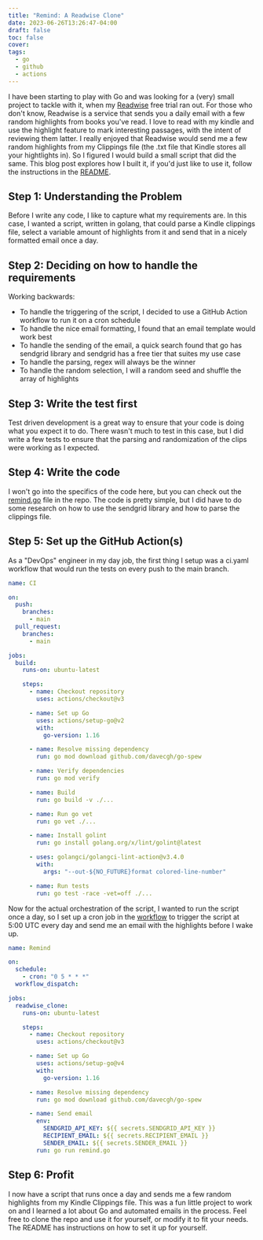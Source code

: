 ```yaml
---
title: "Remind: A Readwise Clone"
date: 2023-06-26T13:26:47-04:00
draft: false
toc: false
cover:
tags:
  - go
  - github
  - actions
---
```


I have been starting to play with Go and was looking for a (very) small project to tackle with it, when my [Readwise](https://readwise.io/) free trial ran out.
For those who don't know, Readwise is a service that sends you a daily email with a few random highlights from books you've read.
I love to read with my kindle and use the highlight feature to mark interesting passages, with the intent of reviewing them latter.
I really enjoyed that Readwise would send me a few random highlights from my Clippings file (the .txt file that Kindle stores all your hightlights in).
So I figured I would build a small script that did the same.
This blog post explores how I built it, if you'd just like to use it, follow the instructions in the [README](https://github.com/JoeKleinsorge/remind#prerequisites).

## Step 1: Understanding the Problem

Before I write any code, I like to capture what my requirements are.
In this case, I wanted a script, written in golang, that could parse a Kindle clippings file, select a variable amount of highlights from it and send that in a nicely formatted email once a day.

## Step 2: Deciding on how to handle the requirements

Working backwards:

- To handle the triggering of the script, I decided to use a GitHub Action workflow to run it on a cron schedule
- To handle the nice email formatting, I found that an email template would work best
- To handle the sending of the email, a quick search found that go has sendgrid library and sendgrid has a free tier that suites my use case
- To handle the parsing, regex will always be the winner
- To handle the random selection, I will a random seed and shuffle the array of highlights


## Step 3: Write the test first

Test driven development is a great way to ensure that your code is doing what you expect it to do.
There wasn't much to test in this case, but I did write a few tests to ensure that the parsing and randomization of the clips were working as I expected.

## Step 4: Write the code

I won't go into the specifics of the code here, but you can check out the [remind.go](https://github.com/JoeKleinsorge/remind/blob/main/remind.go) file in the repo. The code is pretty simple, but I did have to do some research on how to use the sendgrid library and how to parse the clippings file.

## Step 5: Set up the GitHub Action(s)

As a "DevOps" engineer in my day job, the first thing I setup was a ci.yaml workflow that would run the tests on every push to the main branch.

```yaml
name: CI

on:
  push:
    branches:
      - main
  pull_request:
    branches:
      - main

jobs:
  build:
    runs-on: ubuntu-latest

    steps:
      - name: Checkout repository
        uses: actions/checkout@v3

      - name: Set up Go
        uses: actions/setup-go@v2
        with:
          go-version: 1.16

      - name: Resolve missing dependency
        run: go mod download github.com/davecgh/go-spew

      - name: Verify dependencies
        run: go mod verify

      - name: Build
        run: go build -v ./...

      - name: Run go vet
        run: go vet ./...

      - name: Install golint
        run: go install golang.org/x/lint/golint@latest

      - uses: golangci/golangci-lint-action@v3.4.0
        with:
          args: "--out-${NO_FUTURE}format colored-line-number"

      - name: Run tests
        run: go test -race -vet=off ./...

```
Now for the actual orchestration of the script, I wanted to run the script once a day, so I set up a cron job in the [workflow](https://github.com/JoeKleinsorge/remind/blob/main/.github/workflows/remind.yml) to trigger the script at 5:00 UTC every day and send me an email with the highlights before I wake up.

```yaml
name: Remind

on:
  schedule:
    - cron: "0 5 * * *"
  workflow_dispatch:

jobs:
  readwise_clone:
    runs-on: ubuntu-latest

    steps:
      - name: Checkout repository
        uses: actions/checkout@v3

      - name: Set up Go
        uses: actions/setup-go@v4
        with:
          go-version: 1.16

      - name: Resolve missing dependency
        run: go mod download github.com/davecgh/go-spew

      - name: Send email
        env:
          SENDGRID_API_KEY: ${{ secrets.SENDGRID_API_KEY }}
          RECIPIENT_EMAIL: ${{ secrets.RECIPIENT_EMAIL }}
          SENDER_EMAIL: ${{ secrets.SENDER_EMAIL }}
        run: go run remind.go

```

## Step 6: Profit

I now have a script that runs once a day and sends me a few random highlights from my Kindle Clippings file.
This was a fun little project to work on and I learned a lot about Go and automated emails in the process.
Feel free to clone the repo and use it for yourself, or modify it to fit your needs. The README has instructions on how to set it up for yourself.

